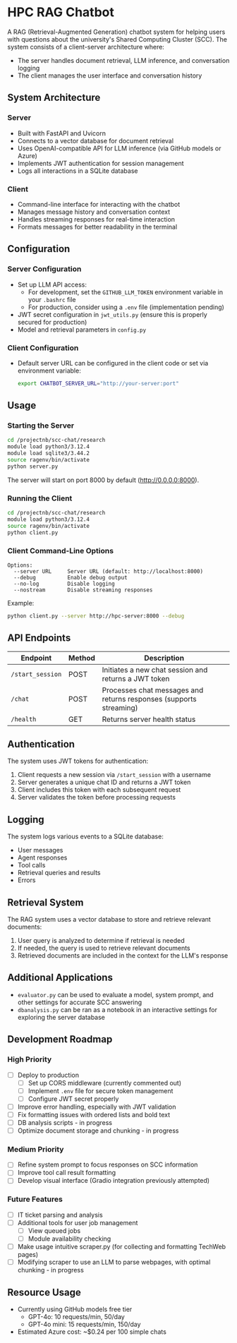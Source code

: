 # HPC RAG Chatbot

A RAG (Retrieval-Augmented Generation) chatbot system for helping users with questions about the university's Shared Computing Cluster (SCC). The system consists of a client-server architecture where:

- The server handles document retrieval, LLM inference, and conversation logging
- The client manages the user interface and conversation history

## System Architecture

### Server
- Built with FastAPI and Uvicorn
- Connects to a vector database for document retrieval
- Uses OpenAI-compatible API for LLM inference (via GitHub models or Azure)
- Implements JWT authentication for session management
- Logs all interactions in a SQLite database

### Client
- Command-line interface for interacting with the chatbot
- Manages message history and conversation context
- Handles streaming responses for real-time interaction
- Formats messages for better readability in the terminal


## Configuration

### Server Configuration
- Set up LLM API access:
  - For development, set the `GITHUB_LLM_TOKEN` environment variable in your `.bashrc` file
  - For production, consider using a `.env` file (implementation pending)
- JWT secret configuration in `jwt_utils.py` (ensure this is properly secured for production)
- Model and retrieval parameters in `config.py`

### Client Configuration
- Default server URL can be configured in the client code or set via environment variable:
  ```bash
  export CHATBOT_SERVER_URL="http://your-server:port"
  ```

## Usage

### Starting the Server
```bash
cd /projectnb/scc-chat/research
module load python3/3.12.4
module load sqlite3/3.44.2
source ragenv/bin/activate
python server.py
```

The server will start on port 8000 by default (http://0.0.0.0:8000).

### Running the Client
```bash
cd /projectnb/scc-chat/research
module load python3/3.12.4
source ragenv/bin/activate
python client.py
```

### Client Command-Line Options
```
Options:
  --server URL     Server URL (default: http://localhost:8000)
  --debug          Enable debug output
  --no-log         Disable logging
  --nostream       Disable streaming responses
```

Example:
```bash
python client.py --server http://hpc-server:8000 --debug
```

## API Endpoints

| Endpoint | Method | Description |
|----------|--------|-------------|
| `/start_session` | POST | Initiates a new chat session and returns a JWT token |
| `/chat` | POST | Processes chat messages and returns responses (supports streaming) |
| `/health` | GET | Returns server health status |

## Authentication

The system uses JWT tokens for authentication:
1. Client requests a new session via `/start_session` with a username
2. Server generates a unique chat ID and returns a JWT token
3. Client includes this token with each subsequent request
4. Server validates the token before processing requests

## Logging

The system logs various events to a SQLite database:
- User messages
- Agent responses
- Tool calls
- Retrieval queries and results
- Errors

## Retrieval System

The RAG system uses a vector database to store and retrieve relevant documents:
1. User query is analyzed to determine if retrieval is needed
2. If needed, the query is used to retrieve relevant documents
3. Retrieved documents are included in the context for the LLM's response

## Additional Applications
- `evaluator.py` can be used to evaluate a model, system prompt, and other settings for accurate SCC answering
- `dbanalysis.py` can be ran as a notebook in an interactive settings for exploring the server database

## Development Roadmap

### High Priority
- [ ] Deploy to production
  - [ ] Set up CORS middleware (currently commented out)
  - [ ] Implement `.env` file for secure token management
  - [ ] Configure JWT secret properly
- [ ] Improve error handling, especially with JWT validation
- [ ] Fix formatting issues with ordered lists and bold text
- [ ] DB analysis scripts - in progress
- [ ] Optimize document storage and chunking - in progress

### Medium Priority
- [ ] Refine system prompt to focus responses on SCC information
- [ ] Improve tool call result formatting
- [ ] Develop visual interface (Gradio integration previously attempted)

### Future Features
- [ ] IT ticket parsing and analysis
- [ ] Additional tools for user job management
  - [ ] View queued jobs
  - [ ] Module availability checking
- [ ] Make usage intuitive scraper.py (for collecting and formatting TechWeb pages)
- [ ] Modifying scraper to use an LLM to parse webpages, with optimal chunking - in progress

## Resource Usage

- Currently using GitHub models free tier
  - GPT-4o: 10 requests/min, 50/day
  - GPT-4o mini: 15 requests/min, 150/day
- Estimated Azure cost: ~$0.24 per 100 simple chats

